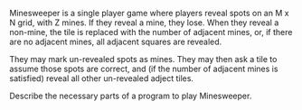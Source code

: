 Minesweeper is a single player game where players reveal spots on an M x N grid, with Z mines.
If they reveal a mine, they lose.  When they reveal a non-mine, the tile is replaced
with the number of adjacent mines, or, if there are no adjacent mines, all adjacent squares are revealed.

They may mark un-revealed spots as mines.  They may then ask a tile to assume those
spots are correct, and (if the number of adjacent mines is satisfied) reveal all other un-revealed adject tiles.

Describe the necessary parts of a program to play Minesweeper.